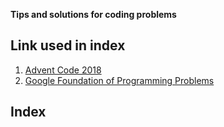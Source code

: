 __Tips and solutions for coding problems__

Link used in index
-----------------
1. [Advent Code 2018](https://adventofcode.com/)
2. [Google Foundation of Programming Problems](https://techdevguide.withgoogle.com/paths/foundational/find-longest-word-in-dictionary-that-subsequence-of-given-string/#code-challenge) 


Index
---------

